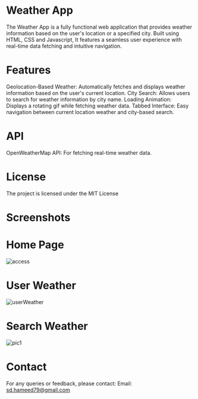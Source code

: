 # Weather App
The Weather App is a fully functional web application that provides weather information based on the user's location or a specified city. Built using HTML, CSS and Javascript, It features a seamless user experience with real-time data fetching and intuitive navigation.

# Features
Geolocation-Based Weather: Automatically fetches and displays weather information based on the user's current location.
City Search: Allows users to search for weather information by city name.
Loading Animation: Displays a rotating gif while fetching weather data.
Tabbed Interface: Easy navigation between current location weather and city-based search.

# API
OpenWeatherMap API: For fetching real-time weather data.

# License
The project is licensed under the MIT License

# Screenshots

# Home Page
![access](https://github.com/user-attachments/assets/a1782235-ce8d-4fd1-8345-32b812868c39)

# User Weather
![userWeather](https://github.com/user-attachments/assets/9e363148-8cca-4d7b-a66e-53df5a0aba26)

# Search Weather
![pic1](https://github.com/user-attachments/assets/ff2565d1-43f2-46fa-adc9-308d95a90107)

# Contact 
For any queries or feedback, please contact:
Email: sd.hameed79@gmail.com

